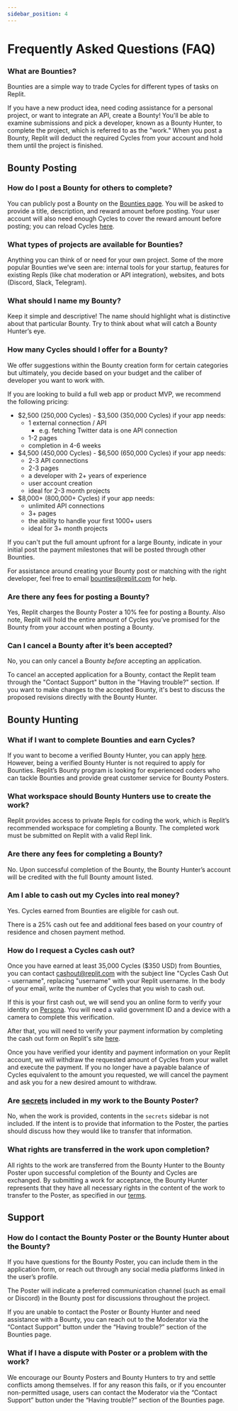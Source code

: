 ```yaml
---
sidebar_position: 4
---
```


# Frequently Asked Questions (FAQ)

### What are Bounties?

Bounties are a simple way to trade Cycles for different types of tasks on Replit.

If you have a new product idea, need coding assistance for a personal project, or want to integrate an API, create a Bounty! You'll be able to examine submissions and pick a developer, known as a Bounty Hunter, to complete the project, which is referred to as the "work." When you post a Bounty, Replit will deduct the required Cycles from your account and hold them until the project is finished.

## Bounty Posting

### How do I post a Bounty for others to complete?

You can publicly post a Bounty on the [Bounties page](https://replit.com/bounties). You will be asked to provide a title, description, and reward amount before posting. Your user account will also need enough Cycles to cover the reward amount before posting; you can reload Cycles [here](https://replit.com/cycles).

### What types of projects are available for Bounties?

Anything you can think of or need for your own project. Some of the more popular Bounties we’ve seen are: internal tools for your startup, features for existing Repls (like chat moderation or API integration), websites, and bots (Discord, Slack, Telegram).

### What should I name my Bounty?

Keep it simple and descriptive! The name should highlight what is distinctive about that particular Bounty. Try to think about what will catch a Bounty Hunter’s eye.

### How many Cycles should I offer for a Bounty?

We offer suggestions within the Bounty creation form for certain categories but ultimately, you decide based on your budget and the caliber of developer you want to work with.

If you are looking to build a full web app or product MVP, we recommend the following pricing:

- $2,500 (250,000 Cycles) - $3,500 (350,000 Cycles) if your app needs:
  - 1 external connection / API
    - e.g. fetching Twitter data is one API connection
  - 1-2 pages
  - completion in 4-6 weeks
- $4,500 (450,000 Cycles) - $6,500 (650,000 Cycles) if your app needs:
  - 2-3 API connections
  - 2-3 pages
  - a developer with 2+ years of experience
  - user account creation
  - ideal for 2-3 month projects
- $8,000+ (800,000+ Cycles) if your app needs:
  - unlimited API connections
  - 3+ pages
  - the ability to handle your first 1000+ users
  - ideal for 3+ month projects

If you can't put the full amount upfront for a large Bounty, indicate in your initial post the payment milestones that will be posted through other Bounties.

For assistance around creating your Bounty post or matching with the right developer, feel free to email bounties@replit.com for help.

### Are there any fees for posting a Bounty?

Yes, Replit charges the Bounty Poster a 10% fee for posting a Bounty. Also note, Replit will hold the entire amount of Cycles you’ve promised for the Bounty from your account when posting a Bounty.

### Can I cancel a Bounty after it’s been accepted?

No, you can only cancel a Bounty _before_ accepting an application.

To cancel an accepted application for a Bounty, contact the Replit team through the "Contact Support" button in the "Having trouble?" section. If you want to make changes to the accepted Bounty, it's best to discuss the proposed revisions directly with the Bounty Hunter.

## Bounty Hunting

### What if I want to complete Bounties and earn Cycles?

If you want to become a verified Bounty Hunter, you can apply [here](https://replit.com/bounties/join). However, being a verified Bounty Hunter is not required to apply for Bounties. Replit’s Bounty program is looking for experienced coders who can tackle Bounties and provide great customer service for Bounty Posters.

### What workspace should Bounty Hunters use to create the work?

Replit provides access to private Repls for coding the work, which is Replit’s recommended workspace for completing a Bounty. The completed work must be submitted on Replit with a valid Repl link.

### Are there any fees for completing a Bounty?

No. Upon successful completion of the Bounty, the Bounty Hunter’s account will be credited with the full Bounty amount listed.

### Am I able to cash out my Cycles into real money?

Yes. Cycles earned from Bounties are eligible for cash out.

There is a 25% cash out fee and additional fees based on your country of residence and chosen payment method.

### How do I request a Cycles cash out?

Once you have earned at least 35,000 Cycles ($350 USD) from Bounties, you can contact cashout@replit.com with the subject line "Cycles Cash Out - username", replacing "username" with your Replit username. In the body of your email, write the number of Cycles that you wish to cash out.

If this is your first cash out, we will send you an online form to verify your identity on [Persona](https://withpersona.com/). You will need a valid government ID and a device with a camera to complete this verification.

After that, you will need to verify your payment information by completing the cash out form on Replit's site [here](https://replit.com/cash-out).

Once you have verified your identity and payment information on your Replit account, we will withdraw the requested amount of Cycles from your wallet and execute the payment. If you no longer have a payable balance of Cycles equivalent to the amount you requested, we will cancel the payment and ask you for a new desired amount to withdraw.

### Are [secrets](/programming-ide/storing-sensitive-information-environment-variables) included in my work to the Bounty Poster?

No, when the work is provided, contents in the `secrets` sidebar is not included. If the intent is to provide that information to the Poster, the parties should discuss how they would like to transfer that information.

### What rights are transferred in the work upon completion?

All rights to the work are transferred from the Bounty Hunter to the Bounty Poster upon successful completion of the Bounty and Cycles are exchanged. By submitting a work for acceptance, the Bounty Hunter represents that they have all necessary rights in the content of the work to transfer to the Poster, as specified in our [terms](https://replit.com/site/cycles-terms).

## Support

### How do I contact the Bounty Poster or the Bounty Hunter about the Bounty?

If you have questions for the Bounty Poster, you can include them in the application form, or reach out through any social media platforms linked in the user’s profile.

The Poster will indicate a preferred communication channel (such as email or Discord) in the Bounty post for discussions throughout the project.

If you are unable to contact the Poster or Bounty Hunter and need assistance with a Bounty, you can reach out to the Moderator via the “Contact Support” button under the “Having trouble?” section of the Bounties page.

### What if I have a dispute with Poster or a problem with the work?

We encourage our Bounty Posters and Bounty Hunters to try and settle conflicts among themselves. If for any reason this fails, or if you encounter non-permitted usage, users can contact the Moderator via the “Contact Support” button under the “Having trouble?” section of the Bounties page.
